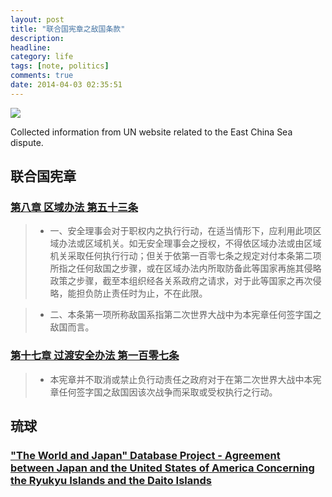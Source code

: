```yaml
---
layout: post
title: "联合国宪章之敌国条款"
description:
headline:
category: life
tags: [note, politics]
comments: true
date: 2014-04-03 02:35:51
---
```


![](/images/500px-Emblem_of_the_United_Nations.svg.png)

Collected information from UN website related to the East China Sea dispute.

<!--more-->

联合国宪章
-----

### [第八章 区域办法 第五十三条](http://www.un.org/zh/documents/charter/chapter8.shtml) ###

> + 一、安全理事会对于职权内之执行行动，在适当情形下，应利用此项区域办法或区域机关。如无安全理事会之授权，不得依区域办法或由区域机关采取任何执行行动；但关于依第一百零七条之规定对付本条第二项所指之任何敌国之步骤，或在区域办法内所取防备此等国家再施其侵略政策之步骤，截至本组织经各关系政府之请求，对于此等国家之再次侵略，能担负防止责任时为止，不在此限。

> + 二、本条第一项所称敌国系指第二次世界大战中为本宪章任何签字国之敌国而言。

### [第十七章 过渡安全办法 第一百零七条](http://www.un.org/zh/documents/charter/chapter17.shtml) ###

> + 本宪章并不取消或禁止负行动责任之政府对于在第二次世界大战中本宪章任何签字国之敌国因该次战争而采取或受权执行之行动。

琉球
--

### ["The World and Japan" Database Project - Agreement between Japan and the United States of America Concerning the Ryukyu Islands and the Daito Islands](http://www.ioc.u-tokyo.ac.jp/~worldjpn/documents/texts/docs/19710617.T1E.html)
